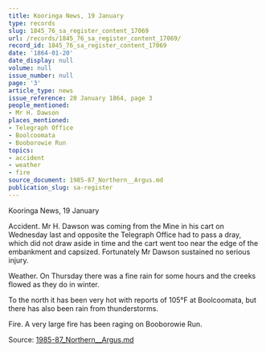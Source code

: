 ```yaml
---
title: Kooringa News, 19 January
type: records
slug: 1845_76_sa_register_content_17069
url: /records/1845_76_sa_register_content_17069/
record_id: 1845_76_sa_register_content_17069
date: '1864-01-20'
date_display: null
volume: null
issue_number: null
page: '3'
article_type: news
issue_reference: 20 January 1864, page 3
people_mentioned:
- Mr H. Dawson
places_mentioned:
- Telegraph Office
- Boolcoomata
- Booborowie Run
topics:
- accident
- weather
- fire
source_document: 1985-87_Northern__Argus.md
publication_slug: sa-register
---
```


Kooringa News, 19 January

Accident.  Mr H. Dawson was coming from the Mine in his cart on Wednesday last and opposite the Telegraph Office had to pass a dray, which did not draw aside in time and the cart went too near the edge of the embankment and capsized.  Fortunately Mr Dawson sustained no serious injury.

Weather.  On Thursday there was a fine rain for some hours and the creeks flowed as they do in winter.

To the north it has been very hot with reports of 105°F at Boolcoomata, but there has also been rain from thunderstorms.

Fire.  A very large fire has been raging on Booborowie Run.

Source: [1985-87_Northern__Argus.md](/downloads/markdown/1985-87_Northern__Argus.md)
